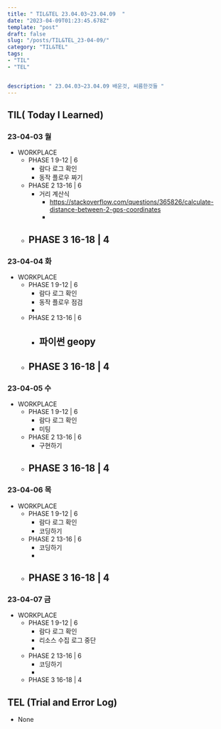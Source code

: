 ```yaml
---
title: " TIL&TEL 23.04.03~23.04.09  "
date: "2023-04-09T01:23:45.678Z"
template: "post"
draft: false
slug: "/posts/TIL&TEL_23-04-09/"
category: "TIL&TEL"
tags:
- "TIL"
- "TEL"


description: " 23.04.03~23.04.09 배운것, 씨름한것들 "
---
```


## TIL( Today I Learned)

### 23-04-03 월

- WORKPLACE
    - PHASE 1 9-12 | 6
        - 람다 로그 확인
        - 동작 플로우 짜기
    - PHASE 2 13-16 | 6
        - 거리 계산식
            - https://stackoverflow.com/questions/365826/calculate-distance-between-2-gps-coordinates
            - 
    - PHASE 3 16-18 | 4
        - 

### 23-04-04 화

- WORKPLACE
    - PHASE 1 9-12 | 6
        - 람다 로그 확인
        - 동작 플로우 점검
        - 
    - PHASE 2 13-16 | 6
        - 파이썬 geopy
            - 
    - PHASE 3 16-18 | 4
        - 

### 23-04-05 수

- WORKPLACE
    - PHASE 1 9-12 | 6
        - 람다 로그 확인
        - 미팅
    - PHASE 2 13-16 | 6
        - 구현하기
    - PHASE 3 16-18 | 4
        - 

### 23-04-06 목

- WORKPLACE
    - PHASE 1 9-12 | 6
        - 람다 로그 확인
        - 코딩하기
    - PHASE 2 13-16 | 6
        - 코딩하기
        - 
    - PHASE 3 16-18 | 4
        - 

### 23-04-07 금

- WORKPLACE
    - PHASE 1 9-12 | 6
        - 람다 로그 확인
        - 리소스 수집 로그 중단
        - 
    - PHASE 2 13-16 | 6
        - 코딩하기
        - 
    - PHASE 3 16-18 | 4


## TEL (Trial and Error Log)

- None